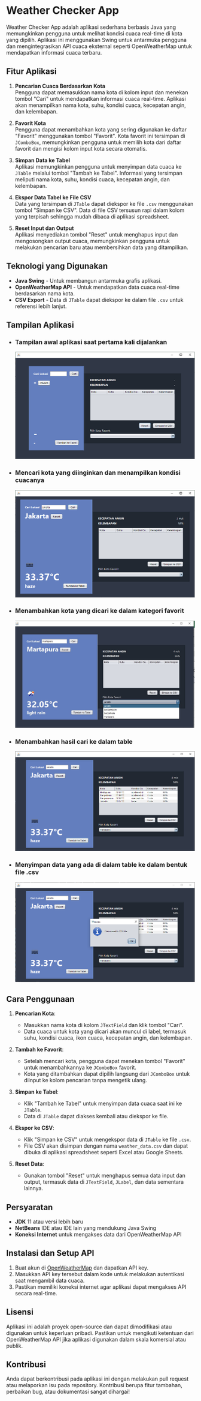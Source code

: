 # Weather Checker App

Weather Checker App adalah aplikasi sederhana berbasis Java yang memungkinkan pengguna untuk melihat kondisi cuaca real-time di kota yang dipilih. Aplikasi ini menggunakan Swing untuk antarmuka pengguna dan mengintegrasikan API cuaca eksternal seperti OpenWeatherMap untuk mendapatkan informasi cuaca terbaru.

## Fitur Aplikasi

1. **Pencarian Cuaca Berdasarkan Kota**  
   Pengguna dapat memasukkan nama kota di kolom input dan menekan tombol "Cari" untuk mendapatkan informasi cuaca real-time. Aplikasi akan menampilkan nama kota, suhu, kondisi cuaca, kecepatan angin, dan kelembapan.

2. **Favorit Kota**  
   Pengguna dapat menambahkan kota yang sering digunakan ke daftar "Favorit" menggunakan tombol "Favorit". Kota favorit ini tersimpan di `JComboBox`, memungkinkan pengguna untuk memilih kota dari daftar favorit dan mengisi kolom input kota secara otomatis.

3. **Simpan Data ke Tabel**  
   Aplikasi memungkinkan pengguna untuk menyimpan data cuaca ke `JTable` melalui tombol "Tambah ke Tabel". Informasi yang tersimpan meliputi nama kota, suhu, kondisi cuaca, kecepatan angin, dan kelembapan.

4. **Ekspor Data Tabel ke File CSV**  
   Data yang tersimpan di `JTable` dapat diekspor ke file `.csv` menggunakan tombol "Simpan ke CSV". Data di file CSV tersusun rapi dalam kolom yang terpisah sehingga mudah dibaca di aplikasi spreadsheet.

5. **Reset Input dan Output**  
   Aplikasi menyediakan tombol "Reset" untuk menghapus input dan mengosongkan output cuaca, memungkinkan pengguna untuk melakukan pencarian baru atau membersihkan data yang ditampilkan.

## Teknologi yang Digunakan

- **Java Swing** - Untuk membangun antarmuka grafis aplikasi.
- **OpenWeatherMap API** - Untuk mendapatkan data cuaca real-time berdasarkan nama kota.
- **CSV Export** - Data di `JTable` dapat diekspor ke dalam file `.csv` untuk referensi lebih lanjut.

## Tampilan Aplikasi

- ### Tampilan awal aplikasi saat pertama kali dijalankan
  ![](tampilanawal.PNG)
  
- ### Mencari kota yang diinginkan dan menampilkan kondisi cuacanya
  ![](mencarikota.PNG)
  
- ### Menambahkan kota yang dicari ke dalam kategori favorit
  ![](tambahfavorit.PNG)
  
- ### Menambahkan hasil cari ke dalam table
  ![](simpantable.PNG)
 
- ### Menyimpan data yang ada di dalam table ke dalam bentuk file .csv
  ![](simpancsv.PNG)

## Cara Penggunaan

1. **Pencarian Kota**:  
   - Masukkan nama kota di kolom `JTextField` dan klik tombol "Cari".
   - Data cuaca untuk kota yang dicari akan muncul di label, termasuk suhu, kondisi cuaca, ikon cuaca, kecepatan angin, dan kelembapan.

2. **Tambah ke Favorit**:  
   - Setelah mencari kota, pengguna dapat menekan tombol "Favorit" untuk menambahkannya ke `JComboBox` favorit.
   - Kota yang ditambahkan dapat dipilih langsung dari `JComboBox` untuk diinput ke kolom pencarian tanpa mengetik ulang.

3. **Simpan ke Tabel**:  
   - Klik "Tambah ke Tabel" untuk menyimpan data cuaca saat ini ke `JTable`.
   - Data di `JTable` dapat diakses kembali atau diekspor ke file.

4. **Ekspor ke CSV**:  
   - Klik "Simpan ke CSV" untuk mengekspor data di `JTable` ke file `.csv`.
   - File CSV akan disimpan dengan nama `weather_data.csv` dan dapat dibuka di aplikasi spreadsheet seperti Excel atau Google Sheets.

5. **Reset Data**:  
   - Gunakan tombol "Reset" untuk menghapus semua data input dan output, termasuk data di `JTextField`, `JLabel`, dan data sementara lainnya.

## Persyaratan

- **JDK** 11 atau versi lebih baru
- **NetBeans** IDE atau IDE lain yang mendukung Java Swing
- **Koneksi Internet** untuk mengakses data dari OpenWeatherMap API

## Instalasi dan Setup API

1. Buat akun di [OpenWeatherMap](https://openweathermap.org/) dan dapatkan API key.
2. Masukkan API key tersebut dalam kode untuk melakukan autentikasi saat mengambil data cuaca.
3. Pastikan memiliki koneksi internet agar aplikasi dapat mengakses API secara real-time.

## Lisensi

Aplikasi ini adalah proyek open-source dan dapat dimodifikasi atau digunakan untuk keperluan pribadi. Pastikan untuk mengikuti ketentuan dari OpenWeatherMap API jika aplikasi digunakan dalam skala komersial atau publik.

## Kontribusi

Anda dapat berkontribusi pada aplikasi ini dengan melakukan pull request atau melaporkan isu pada repository. Kontribusi berupa fitur tambahan, perbaikan bug, atau dokumentasi sangat dihargai!


